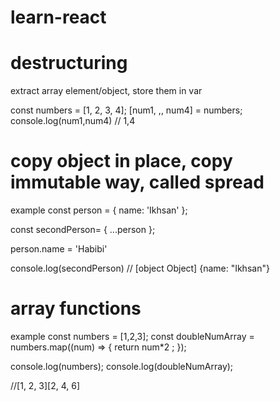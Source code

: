 # learn-react

# destructuring

extract array element/object, store them in var

const numbers = [1, 2, 3, 4];
[num1, ,, num4] = numbers;
console.log(num1,num4) // 1,4

# copy object in place, copy immutable way, called spread

example
const person = {
name: 'Ikhsan'
};

const secondPerson= {
...person
};

person.name = 'Habibi'

console.log(secondPerson)
// [object Object] {name: "Ikhsan"}

# array functions

example
const numbers = [1,2,3];
const doubleNumArray = numbers.map((num) => {
return num\*2 ;
});

console.log(numbers);
console.log(doubleNumArray);

//[1, 2, 3][2, 4, 6]
